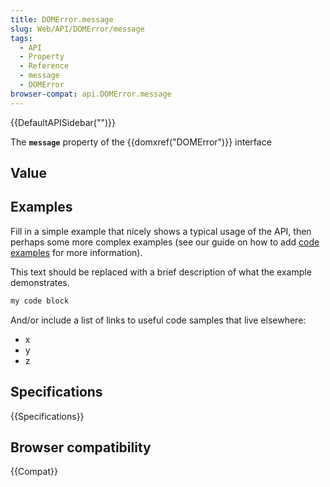 ```yaml
---
title: DOMError.message
slug: Web/API/DOMError/message
tags:
  - API
  - Property
  - Reference
  - message
  - DOMError
browser-compat: api.DOMError.message
---
```

{{DefaultAPISidebar("")}}

The **`message`** property of the {{domxref("DOMError")}} interface 

## Value



## Examples

Fill in a simple example that nicely shows a typical usage of the API, then perhaps some more complex examples (see our guide on how to add [code examples](/en-US/docs/MDN/Contribute/Structures/Code_examples) for more information).

This text should be replaced with a brief description of what the example demonstrates.

```js
my code block
```

And/or include a list of links to useful code samples that live elsewhere:

*   x
*   y
*   z

## Specifications

{{Specifications}}

## Browser compatibility

{{Compat}}


